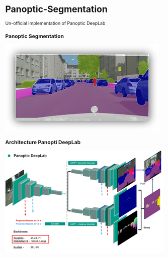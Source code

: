 # Panoptic-Segmentation
Un-official Implementation of Panoptic DeepLab

### Panoptic Segmentation

![](Picture3.png)

### Architecture Panopti DeepLab

![](Picture5.png)
